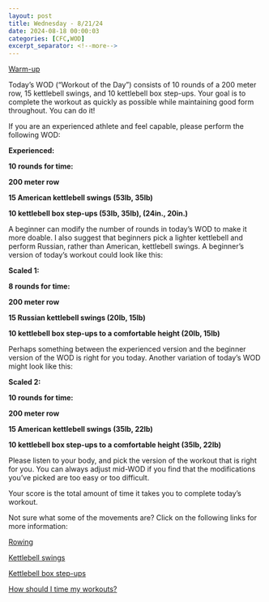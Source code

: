 ```yaml
---
layout: post
title: Wednesday - 8/21/24
date: 2024-08-18 00:00:03
categories: [CFC,WOD]
excerpt_separator: <!--more-->
---
```

[Warm-up](https://communityfitnessclub.wixsite.com/website/post/basic-full-body-warm-up)

Today’s WOD (“Workout of the Day”) consists of 10 rounds of a 200 meter row, 15 kettlebell swings, and 10 kettlebell box step-ups. Your goal is to complete the workout as quickly as possible while maintaining good form throughout. You can do it!

If you are an experienced athlete and feel capable, please perform the following WOD:

**Experienced:**

**10 rounds for time:**

**200 meter row**

**15 American kettlebell swings (53lb, 35lb)**

**10 kettlebell box step-ups (53lb, 35lb), (24in., 20in.)**
<!--more-->

A beginner can modify the number of rounds in today’s WOD to make it more doable. I also suggest that beginners pick a lighter kettlebell and perform Russian, rather than American, kettlebell swings. A beginner’s version of today’s workout could look like this:

**Scaled 1:**

**8 rounds for time:**

**200 meter row**

**15 Russian kettlebell swings (20lb, 15lb)**

**10 kettlebell box step-ups to a comfortable height (20lb, 15lb)**

Perhaps something between the experienced version and the beginner version of the WOD is right for you today. Another variation of today’s WOD might look like this:

**Scaled 2:**

**10 rounds for time:**

**200 meter row**

**15 American kettlebell swings (35lb, 22lb)**

**10 kettlebell box step-ups to a comfortable height (35lb, 22lb)**

Please listen to your body, and pick the version of the workout that is right for you. You can always adjust mid-WOD if you find that the modifications you’ve picked are too easy or too difficult.

Your score is the total amount of time it takes you to complete today’s workout.

Not sure what some of the movements are? Click on the following links for more information:

[Rowing](https://communityfitnessclub.wixsite.com/website/post/rowing)

[Kettlebell swings](https://communityfitnessclub.wixsite.com/website/post/kettlebell-swings)

[Kettlebell box step-ups](https://www.youtube.com/watch?v=-dtvAxibgYQ)

[How should I time my workouts?](https://communityfitnessclub.wixsite.com/website/post/how-should-i-time-my-workouts)
